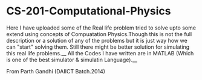 # CS-201-Computational-Physics
 Here I have uploaded some of the Real life problem tried to solve upto some extend using concepts of Compuatation Physics.Though this is not the full description or a solution of any of the problems but it is just way how we can "start" solving them. Still there might be better solution for simulating this real life problems.__
 All the Codes I have written are in MATLAB (Which is one of the best simulator & simulatin Language).__

 From
 Parth Gandhi
 (DAIICT Batch.2014)

